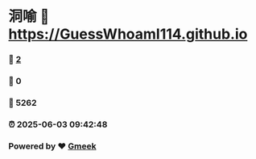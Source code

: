 # 洞喻 :link: https://GuessWhoamI114.github.io 
### :page_facing_up: [2](https://GuessWhoamI114.github.io/tag.html) 
### :speech_balloon: 0 
### :hibiscus: 5262 
### :alarm_clock: 2025-06-03 09:42:48 
### Powered by :heart: [Gmeek](https://github.com/Meekdai/Gmeek)
